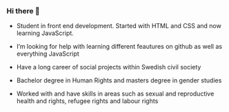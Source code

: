 ### Hi there 👋

- Student in front end development. Started with HTML and CSS and now learning JavaScript.
-  I’m looking for help with learning different feautures on github as well as everything JavaScript


- Have a long career of social projects within Swedish civil society
- Bachelor degree in Human Rights and masters degree in gender studies
- Worked with and have skills in areas such as sexual and reproductive health and rights, refugee rights and labour rights
